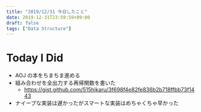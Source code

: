 ```yaml
---
title: "2019/12/31 今日したこと"
date: 2019-12-31T23:59:59+09:00
draft: false
tags: ["Data Structure"]
---
```


# Today I Did

* AOJ の本をちまちま進める
* 組み合わせを全出力する再帰関数を書いた
    * https://gist.github.com/515hikaru/3f698f4e82fe836b2b718ffbb73f1443
* ナイーブな実装は遅かったがスマートな実装はめちゃくちゃ早かった
